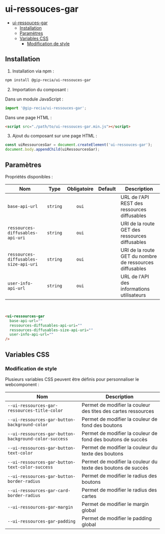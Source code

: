 # ui-ressouces-gar

- [ui-ressouces-gar](#ui-ressouces-gar)
  - [Installation](#installation)
  - [Paramètres](#paramètres)
  - [Variables CSS](#variables-css)
    - [Modification de style](#modification-de-style)

## Installation

1. Installation via npm :

```sh
npm install @gip-recia/ui-ressouces-gar
```

2. Importation du composant :

Dans un module JavaScript :

```js
import '@gip-recia/ui-ressouces-gar';
```

Dans une page HTML :

```html
<script src="./path/to/ui-ressouces-gar.min.js"></script>
```

3. Ajout du composant sur une page HTML :

```js
const uiRessourcesGar = document.createElement('ui-ressouces-gar');
document.body.appendChild(uiRessourcesGar);
```

## Paramètres

Propriétés disponibles :

| Nom                                   |   Type   | Obligatoire | Default | Description                                             |
| ------------------------------------- | :------: | :---------: | :-----: | ------------------------------------------------------- |
| `base-api-url`                        | `string` |    `oui`    |         | URL de l'API REST des ressources diffusables            |
| `ressources-diffusables-api-uri`      | `string` |    `oui`    |         | URI de la route GET des ressources diffusables          |
| `ressources-diffusables-size-api-uri` | `string` |    `oui`    |         | URI de la route GET du nombre de ressources diffusables |
| `user-info-api-url`                   | `string` |    `oui`    |         | URL de l'API des informations utilisateurs              |

<br/>

```html
<ui-ressources-gar
  base-api-url=""
  ressources-diffusables-api-uri=""
  ressources-diffusables-size-api-uri=""
  user-info-api-url=""
/>
```

## Variables CSS

### Modification de style

Plusieurs variables CSS peuvent être définis pour personnaliser le webcomponent :

| Nom                                                   | Description                                                   |
| ----------------------------------------------------- | ------------------------------------------------------------- |
| `--ui-ressources-gar-ressources-title-color`          | Permet de modifier la couleur des tites des cartes ressources |
| `--ui-ressources-gar-button-background-color`         | Permet de modifier la couleur de fond des boutons             |
| `--ui-ressources-gar-button-background-color-success` | Permet de modifier la couleur de fond des boutons de succès   |
| `--ui-ressources-gar-button-text-color`               | Permet de modifier la couleur du texte des boutons            |
| `--ui-ressources-gar-button-text-color-success`       | Permet de modifier la couleur du texte des boutons de succès  |
| `--ui-ressources-gar-button-border-radius`            | Permet de modifier le radius des boutons                      |
| `--ui-ressources-gar-card-border-radius`              | Permet de modifier le radius des cartes                       |
| `--ui-ressources-gar-margin`                          | Permet de modifier le margin global                           |
| `--ui-ressources-gar-padding`                         | Permet de modifier le padding global                          |
